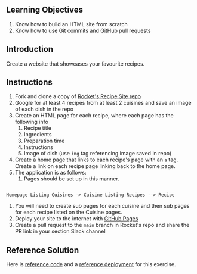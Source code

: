 ## Learning Objectives

1. Know how to build an HTML site from scratch
1. Know how to use Git commits and GitHub pull requests

## Introduction

Create a website that showcases your favourite recipes.

## Instructions

1. Fork and clone a copy of [Rocket&#39;s Recipe Site repo](https://github.com/rocketacademy/recipe-site-bootcamp)​
1. Google for at least 4 recipes from at least 2 cuisines and save an image of each dish in the repo
1. Create an HTML page for each recipe, where each page has the following info
    1. Recipe title
    1. Ingredients
    1. Preparation time
    1. Instructions
    1. Image of dish (use `img` tag referencing image saved in repo)
1. Create a home page that links to each recipe&#39;s page with an `a` tag. Create a link on each recipe page linking back to the home page.
1. The application is as follows:
    1. Pages should be set up in this manner. 

<Code language="javascript">
Homepage Listing Cuisines -> Cuisine Listing Recipes --> Recipe
</Code>

1. You will need to create sub pages for each cuisine and then sub pages for each recipe listed on the Cuisine pages. 
1. Deploy your site to the internet with [GitHub Pages](https://docs.github.com/en/pages/getting-started-with-github-pages/configuring-a-publishing-source-for-your-github-pages-site)​
1. Create a pull request to the `main` branch in Rocket&#39;s repo and share the PR link in your section Slack channel

## Reference Solution

Here is [reference code](https://github.com/rocketacademy/recipe-site-bootcamp/tree/solution) and a [reference deployment](https://rocketacademy.github.io/recipe-site-bootcamp/) for this exercise.
